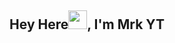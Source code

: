 <div align="center">
<h2>Hey Here<img src="https://github.com/Mo-Tech-MRK-YT/Mo-Tech-MRK-YT/blob/master/gifs/Hi.gif" width="30px">, I'm Mrk YT</h2>

<div align="center" width="50">
